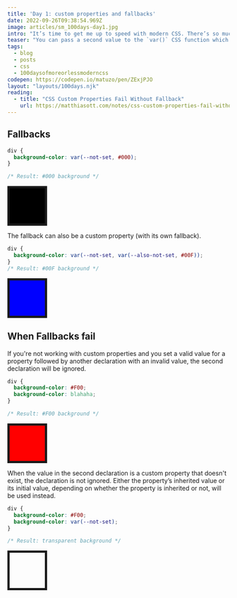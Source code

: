 ```yaml
---
title: 'Day 1: custom properties and fallbacks'
date: 2022-09-26T09:38:54.969Z
image: articles/sm_100days-day1.jpg
intro: "It’s time to get me up to speed with modern CSS. There’s so much new in CSS that I know too little about. To change that I’ve started [#100DaysOfMoreOrLessModernCSS](/blog/2022/100-days-of-more-or-less-modern-css/). Why more or less modern CSS? Because some topics will be about cutting-edge features, while other stuff has been around for quite a while already, but I just have little to no experience with it."
teaser: "You can pass a second value to the `var()` CSS function which acts as a fallback for when the property has not been set."
tags:
  - blog
  - posts
  - css
  - 100daysofmoreorlessmoderncss
codepen: https://codepen.io/matuzo/pen/ZExjPJO
layout: "layouts/100days.njk"
reading:
  - title: "CSS Custom Properties Fail Without Fallback"
    url: https://matthiasott.com/notes/css-custom-properties-fail-without-fallback
---
```

## Fallbacks

<style>
.demo {
  width: 5rem;
  height: 5rem;
  border: 5px solid;
}

.one {
  background-color: var(--not-set, #000);
}


.two {
  background-color: var(--not-set, var(--also-not-set, #00F));
}

.three {
  background-color: #F00;
  background-color: blahaha;
}

.four {
  background-color: #F00;
  background-color: var(--not-set);
}
</style>

```css
div {
  background-color: var(--not-set, #000);
}

/* Result: #000 background */
```

<div class="demo one"></div>

The fallback can also be a custom property (with its own fallback).

```css
div {
  background-color: var(--not-set, var(--also-not-set, #00F));
}
/* Result: #00F background */
```

<div class="demo two"></div>

## When Fallbacks fail

If you're not working with custom properties and you set a valid value for a property followed by another declaration with an invalid value, the second declaration will be ignored.

```css
div {
  background-color: #F00;
  background-color: blahaha;
}

/* Result: #F00 background */
```

<div class="demo three"></div>


When the value in the second declaration is a custom property that doesn't exist, the declaration is not ignored. Either the property’s inherited value or its initial value, depending on whether the property is inherited or not, will be used instead.

```css
div {
  background-color: #F00;
  background-color: var(--not-set);
}

/* Result: transparent background */
```
<div class="demo four"></div>
